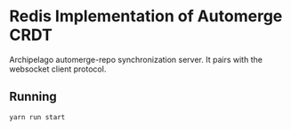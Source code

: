 # Redis Implementation of Automerge CRDT

Archipelago automerge-repo synchronization server. It pairs with the websocket client protocol.

## Running

`yarn run start`
